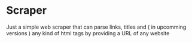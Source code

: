 # Scraper

Just a simple web scraper that can parse links, titles and ( in upcomming versions ) any kind of html tags by providing a URL of any website